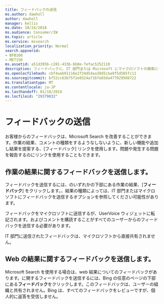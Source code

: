 ```yaml
---
title: フィードバックの送信
ms.author: dawholl
author: dawholl
manager: kellis
ms.date: 10/24/2018
ms.audience: Consumer/IW
ms.topic: article
ms.service: mssearch
localization_priority: Normal
search.appverid:
- BFB160
- MET150
ms.assetid: a51d395b-c281-433b-bb8e-fefac5252110
description: フィードバックと、IT 部門または Microsoft にマイクロソフトの検索についてのコメントを送信します。
ms.openlocfilehash: cbf4aab91116e2f34d54aa39d5cba9f5d505fc11
ms.sourcegitcommit: bf52cc63b75f2e0324a716fe65da47702956b722
ms.translationtype: MT
ms.contentlocale: ja-JP
ms.lasthandoff: 01/18/2019
ms.locfileid: "29379032"
---
```

# <a name="send-feedback"></a>フィードバックの送信

お客様からのフィードバックは、Microsoft Search を改善することができます。作業の結果、コメントの種類をするようなしないように、新しい機能や追加し結果を提案する、[フィードバック] リンクを使用します。問題や発生する問題を報告するのにリンクを使用することもできます。
  
## <a name="send-feedback-about-work-results"></a>作業の結果に関するフィードバックを送信します。

フィードバックを送信するには、のいずれかの下部にある作業の結果、[**フィードバック**] をクリックします。、結果の種類によっては、IT 部門またはマイクロソフトにフィードバックを送信するオプションを参照してください可能性があります。
  
フィードバックをマイクロソフトに送信するが、UserVoice ウィジェットに転記されます。およびコメントを購読することがすべてのユーザーからのフィードバックを送信する必要があります。
  
IT 部門に送信されたフィードバックは、マイクロソフトから直接共有されません。
  
## <a name="send-feedback-about-web-results"></a>Web の結果に関するフィードバックを送信します。

Microsoft Search を使用する場合は、web 結果についてのフィードバックがあります。に関するフィードバックを送信するには、Bing の任意のページの下部にある**フィードバック**をクリックします。このフィードバックは、ユーザーの組織と共有されません。Bing は、すべてのフィードバックをレビューですが、個人的に返答を受信しません。 

  

